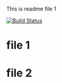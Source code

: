 This is readme file 1

[![Build Status](https://dev.azure.com/santoshjpawar/Project-Agile/_apis/build/status%2Fsp-org-1.repo-1?branchName=master)](https://dev.azure.com/santoshjpawar/Project-Agile/_build/latest?definitionId=2&branchName=master)

# file 1
# file 2
